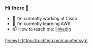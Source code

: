 ### Hi there 👋

- 🔭 I’m currently working at Cisco 
- 🌱 I’m currently learning AWS
- 📫 How to reach me: [linkedin](https://www.linkedin.com/in/chase-chengtao-wang)

[![view] (https://rushter.com/counter.svg)](testing)


